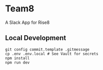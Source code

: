 # Team8

A Slack App for Rise8

## Local Development

```shell
git config commit.template .gitmessage
cp .env .env.local # See Vault for secrets
npm install
npm run dev
```

